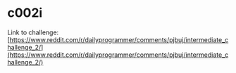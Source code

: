 # c002i

Link to challenge: [https://www.reddit.com/r/dailyprogrammer/comments/pjbuj/intermediate_challenge_2/](https://www.reddit.com/r/dailyprogrammer/comments/pjbuj/intermediate_challenge_2/)